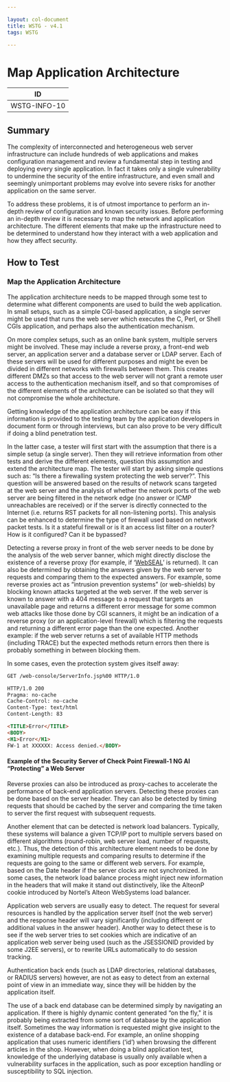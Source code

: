 ```yaml
---

layout: col-document
title: WSTG - v4.1
tags: WSTG

---
```

# Map Application Architecture

|ID           |
|-------------|
|WSTG-INFO-10|

## Summary

The complexity of interconnected and heterogeneous web server infrastructure can include hundreds of web applications and makes configuration management and review a fundamental step in testing and deploying every single application. In fact it takes only a single vulnerability to undermine the security of the entire infrastructure, and even small and seemingly unimportant problems may evolve into severe risks for another application on the same server.

To address these problems, it is of utmost importance to perform an in-depth review of configuration and known security issues. Before performing an in-depth review it is necessary to map the network and application architecture. The different elements that make up the infrastructure need to be determined to understand how they interact with a web application and how they affect security.

## How to Test

### Map the Application Architecture

The application architecture needs to be mapped through some test to determine what different components are used to build the web application. In small setups, such as a simple CGI-based application, a single server might be used that runs the web server which executes the C, Perl, or Shell CGIs application, and perhaps also the authentication mechanism.

On more complex setups, such as an online bank system, multiple servers might be involved. These may include a reverse proxy, a front-end web server, an application server and a database server or LDAP server. Each of these servers will be used for different purposes and might be even be divided in different networks with firewalls between them. This creates different DMZs so that access to the web server will not grant a remote user access to the authentication mechanism itself, and so that compromises of the different elements of the architecture can be isolated so that they will not compromise the whole architecture.

Getting knowledge of the application architecture can be easy if this information is provided to the testing team by the application developers in document form or through interviews, but can also prove to be very difficult if doing a blind penetration test.

In the latter case, a tester will first start with the assumption that there is a simple setup (a single server). Then they will retrieve information from other tests and derive the different elements, question this assumption and extend the architecture map. The tester will start by asking simple questions such as: “Is there a firewalling system protecting the web server?”. This question will be answered based on the results of network scans targeted at the web server and the analysis of whether the network ports of the web server are being filtered in the network edge (no answer or ICMP unreachables are received) or if the server is directly connected to the Internet (i.e. returns RST packets for all non-listening ports). This analysis can be enhanced to determine the type of firewall used based on network packet tests. Is it a stateful firewall or is it an access list filter on a router? How is it configured? Can it be bypassed?

Detecting a reverse proxy in front of the web server needs to be done by the analysis of the web server banner, which might directly disclose the existence of a reverse proxy (for example, if ‘[WebSEAL](https://publib.boulder.ibm.com/tividd/td/ITAME/SC32-1359-00/en_US/HTML/am51_webseal_guide11.htm#i1038108)’ is returned). It can also be determined by obtaining the answers given by the web server to requests and comparing them to the expected answers. For example, some reverse proxies act as “intrusion prevention systems” (or web-shields) by blocking known attacks targeted at the web server. If the web server is known to answer with a 404 message to a request that targets an unavailable page and returns a different error message for some common web attacks like those done by CGI scanners, it might be an indication of a reverse proxy (or an application-level firewall) which is filtering the requests and returning a different error page than the one expected. Another example: if the web server returns a set of available HTTP methods (including TRACE) but the expected methods return errors then there is probably something in between blocking them.

In some cases, even the protection system gives itself away:

```html
GET /web-console/ServerInfo.jsp%00 HTTP/1.0

HTTP/1.0 200
Pragma: no-cache
Cache-Control: no-cache
Content-Type: text/html
Content-Length: 83

<TITLE>Error</TITLE>
<BODY>
<H1>Error</H1>
FW-1 at XXXXXX: Access denied.</BODY>
```

#### Example of the Security Server of Check Point Firewall-1 NG AI “Protecting” a Web Server

Reverse proxies can also be introduced as proxy-caches to accelerate the performance of back-end application servers. Detecting these proxies can be done based on the server header. They can also be detected by timing requests that should be cached by the server and comparing the time taken to server the first request with subsequent requests.

Another element that can be detected is network load balancers. Typically, these systems will balance a given TCP/IP port to multiple servers based on different algorithms (round-robin, web server load, number of requests, etc.). Thus, the detection of this architecture element needs to be done by examining multiple requests and comparing results to determine if the requests are going to the same or different web servers. For example, based on the Date header if the server clocks are not synchronized. In some cases, the network load balance process might inject new information in the headers that will make it stand out distinctively, like the AlteonP cookie introduced by Nortel’s Alteon WebSystems load balancer.

Application web servers are usually easy to detect. The request for several resources is handled by the application server itself (not the web server) and the response header will vary significantly (including different or additional values in the answer header). Another way to detect these is to see if the web server tries to set cookies which are indicative of an application web server being used (such as the JSESSIONID provided by some J2EE servers), or to rewrite URLs automatically to do session tracking.

Authentication back ends (such as LDAP directories, relational databases, or RADIUS servers) however, are not as easy to detect from an external point of view in an immediate way, since they will be hidden by the application itself.

The use of a back end database can be determined simply by navigating an application. If there is highly dynamic content generated “on the fly," it is probably being extracted from some sort of database by the application itself. Sometimes the way information is requested might give insight to the existence of a database back-end. For example, an online shopping application that uses numeric identifiers (‘id’) when browsing the different articles in the shop. However, when doing a blind application test, knowledge of the underlying database is usually only available when a vulnerability surfaces in the application, such as poor exception handling or susceptibility to SQL injection.
